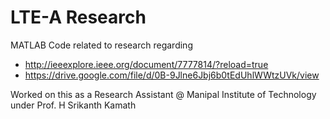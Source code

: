 # LTE-A Research

MATLAB Code related to research regarding
+ http://ieeexplore.ieee.org/document/7777814/?reload=true
+ https://drive.google.com/file/d/0B-9Jlne6Jbj6b0tEdUhlWWtzUVk/view

Worked on this as a Research Assistant @ Manipal Institute of Technology under Prof. H Srikanth Kamath
